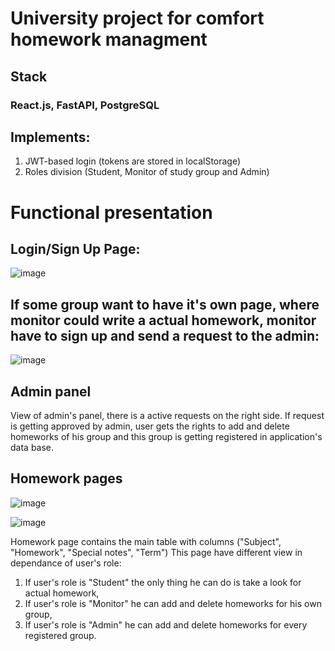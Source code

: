 # University project for comfort homework managment
## Stack
### React.js, FastAPI, PostgreSQL
## Implements:
1. JWT-based login (tokens are stored in localStorage)
2. Roles division (Student, Monitor of study group and Admin)

# Functional presentation
## Login/Sign Up Page:
![image](https://github.com/user-attachments/assets/03c02f95-a015-4c6d-aa3f-d013dc0edee1)

## If some group want to have it's own page, where monitor could write a actual homework, monitor have to sign up and send a request to the admin:
![image](https://github.com/user-attachments/assets/1a287b4c-4fb2-403e-9822-b4034b85593b)
## Admin panel
View of admin's panel, there is a active requests on the right side. If request is getting approved by admin, user gets the rights to add and delete homeworks of his group and this group is getting registered in application's data base.
## Homework pages
![image](https://github.com/user-attachments/assets/e5616a8a-ebe2-4c12-9b8e-1a775734efa8)

![image](https://github.com/user-attachments/assets/73e62be1-bffd-41db-a4f7-109df25c44cd)

Homework page contains the main table with columns ("Subject", "Homework", "Special notes", "Term")
This page have different view in dependance of user's role:
1. If user's role is "Student" the only thing he can do is take a look for actual homework,
2. If user's role is "Monitor" he can add and delete homeworks for his own group,
3. If user's role is "Admin" he can add and delete homeworks for every registered group.
